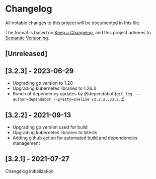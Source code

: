# Changelog

All notable changes to this project will be documented in this file.

The format is based on [Keep a Changelog](https://keepachangelog.com/en/1.0.0/),
and this project adheres to [Semantic Versioning](https://semver.org/spec/v2.0.0.html).

## [Unreleased]

## [3.2.3] - 2023-06-29
- Upgrading go version to 1.20
- Upgrading kubernetes libraries to 1.26.3
- Bunch of dependency updates by @dependabot (`git log  --author=dependabot --pretty=oneline v3.2.2..v3.2.2`)

## [3.2.2] - 2021-09-13
- Upgrading go version used for build
- Upgrading kubernetes libraries to latests
- Adding github action for automated build and dependencies management

## [3.2.1] - 2021-07-27
Changelog initialization
